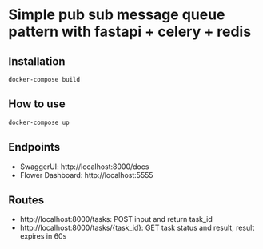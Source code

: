 # Simple pub sub message queue pattern with fastapi + celery + redis

## Installation
```shell
docker-compose build
```

## How to use

```shell
docker-compose up
```

## Endpoints
- SwaggerUI: http://localhost:8000/docs
- Flower Dashboard: http://localhost:5555

## Routes
- http://localhost:8000/tasks: POST input and return task_id
- http://localhost:8000/tasks/{task_id}: GET task status and result, result expires in 60s